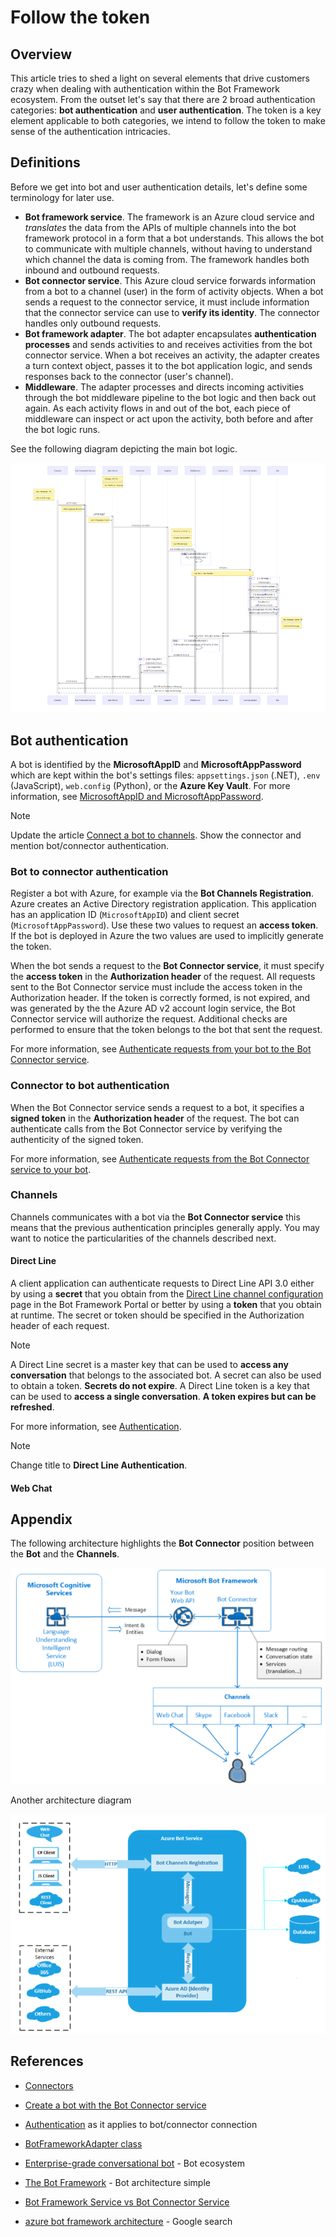 # Follow the token

## Overview

This article tries to shed a light on several elements that drive customers crazy when dealing with authentication within the Bot Framework ecosystem.
From the outset let's say that there are 2 broad authentication categories:
**bot authentication** and **user authentication**.
The token is a key element applicable to both categories, we intend to follow the token to make sense of the authentication intricacies.

## Definitions

Before we get into bot and user authentication details, let's define some terminology for later use.

- **Bot framework service**. The framework is an Azure cloud service and *translates* the data from the APIs of multiple channels into the bot framework protocol in a form that a bot understands. This allows the bot to communicate with multiple channels, without having to understand which channel the data is coming from. The framework handles both inbound and outbound requests.
- **Bot connector service**. This Azure cloud service forwards information from a bot to a channel (user) in the form of activity objects. When a bot sends a request to the connector service, it must include information that the connector service can use to **verify its identity**. The connector handles only outbound requests.
- **Bot framework adapter**. The bot adapter encapsulates **authentication processes** and sends activities to and receives activities from the bot connector service. When a bot receives an activity, the adapter creates a turn context object, passes it to the bot application logic, and sends responses back to the connector (user's channel).
- **Middleware**. The adapter processes and directs incoming activities through the bot middleware pipeline to the bot logic and then back out again. As each activity flows in and out of the bot, each piece of middleware can inspect or act upon the activity, both before and after the bot logic runs.

See the following diagram depicting the main bot logic.

![main bot logic](../../Media/Authentication/main-bot-logic.png)


## Bot authentication

A bot is identified by the **MicrosoftAppID** and **MicrosoftAppPassword** which are kept within the bot's settings files: `appsettings.json` (.NET), `.env` (JavaScript), `web.config` (Python), or the **Azure Key Vault**. For more information, see [MicrosoftAppID and MicrosoftAppPassword](https://docs.microsoft.com/azure/bot-service/bot-service-manage-overview?view=azure-bot-service-4.0#microsoftappid-and-microsoftapppassword).

> [!NOTE]
> Update the article [Connect a bot to channels](https://docs.microsoft.com/azure/bot-service/bot-service-manage-channels?view=azure-bot-service-4.0). Show the connector and mention bot/connector authentication.

### Bot to connector authentication

Register a bot with Azure, for example via the **Bot Channels Registration**. Azure creates an Active Directory registration application. This application has an application ID (`MicrosoftAppID`) and client secret (`MicrosoftAppPassword`). Use these two values to request an **access token**. If the bot is deployed in Azure the two values are used to implicitly generate the token.

When the bot sends a request to the **Bot Connector service**, it must specify the **access token** in the **Authorization header** of the request.
All requests sent to the Bot Connector service must include the access token in the Authorization header. If the token is correctly formed, is not expired, and was generated by the the Azure AD v2 account login service, the Bot Connector service will authorize the request. Additional checks are performed to ensure that the token belongs to the bot that sent the request.

For more information, see [Authenticate requests from your bot to the Bot Connector service](https://docs.microsoft.com/en-us/azure/bot-service/rest-api/bot-framework-rest-connector-authentication?view=azure-bot-service-4.0#bot-to-connector).

### Connector to bot authentication

When the Bot Connector service sends a request to a bot, it specifies a **signed token** in the **Authorization header** of the request. The bot can authenticate calls from the Bot Connector service by verifying the authenticity of the signed token.

For more information, see [Authenticate requests from the Bot Connector service to your bot](https://docs.microsoft.com/en-us/azure/bot-service/rest-api/bot-framework-rest-connector-authentication?view=azure-bot-service-4.0#connector-to-bot).



### Channels

Channels communicates with a bot via the **Bot Connector service** this means that the previous authentication principles generally apply. You may want to notice the particularities of the channels described next.

#### Direct Line

A client application can authenticate requests to Direct Line API 3.0 either by using a **secret** that you obtain from the [Direct Line channel configuration](https://docs.microsoft.com/en-us/azure/bot-service/bot-service-channel-connect-directline?view=azure-bot-service-4.0) page in the Bot Framework Portal or better by using a **token** that you obtain at runtime. The secret or token should be specified in the Authorization header of each request.

> [!NOTE]
> A Direct Line secret is a master key that can be used to **access any conversation** that belongs to the associated bot. A secret can also be used to obtain a token. **Secrets do not expire**.
> A Direct Line token is a key that can be used to **access a single conversation**. **A token expires but can be refreshed**.

For more information, see [Authentication](https://docs.microsoft.com/en-us/azure/bot-service/rest-api/bot-framework-rest-direct-line-3-0-authentication?view=azure-bot-service-4.0).

> [!NOTE]
> Change title to **Direct Line Authentication**.



#### Web Chat




## Appendix

The following architecture highlights the **Bot Connector** position between the **Bot** and the **Channels**.

![Bot Framework architecture](../../Media/Authentication/bot-framework-architecture-simple.PNG)

Another architecture diagram

![Bot Framework architecture](../../Media/Authentication/azure-bot-service-architecture.png)




## References

- [Connectors](https://docs.microsoft.com/en-us/connectors/connectors)
- [Create a bot with the Bot Connector service](https://docs.microsoft.com/en-us/azure/bot-service/rest-api/bot-framework-rest-connector-quickstart?view=azure-bot-service-4.0)
- [Authentication](https://docs.microsoft.com/en-us/azure/bot-service/rest-api/bot-framework-rest-connector-authentication?view=azure-bot-service-4.0) as it applies to bot/connector connection
- [BotFrameworkAdapter class](https://docs.microsoft.com/en-us/javascript/api/botbuilder/botframeworkadapter?view=botbuilder-ts-latest)

- [Enterprise-grade conversational bot](https://docs.microsoft.com/azure/architecture/reference-architectures/ai/conversational-bot) - Bot ecosystem
- [The Bot Framework](https://www.ais.com/the-bot-framework/) - Bot architecture simple
- [Bot Framework Service vs Bot Connector Service](https://stackoverflow.com/questions/59984775/bot-framework-service-vs-bot-connector-service)
- [azure bot framework architecture](https://www.google.com/search?rlz=1C1CHBF_enUS858US858&sxsrf=ALeKk02L17FDl9D6GVx2BwVes4VPYdZ5Iw:1599328888923&source=univ&tbm=isch&q=azure+bot+framework+architecture&sa=X&ved=2ahUKEwj09bWyzNLrAhWpIjQIHamNAYgQsAR6BAgKEAE&biw=1920&bih=937#imgrc=N3d6QINPtzp4QM) - Google search
